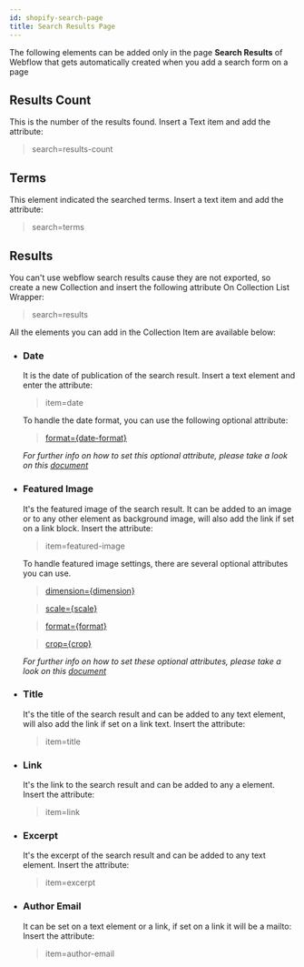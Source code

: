 ```yaml
---
id: shopify-search-page
title: Search Results Page
---
```


The following elements can be added only in the page **Search Results** of Webflow that gets automatically created when you add a search form on a page

## Results Count
This is the number of the results found. Insert a Text item and add the attribute:

> search=results-count

## Terms
This element indicated the searched terms. Insert a text item and add the attribute:

> search=terms

## Results
You can't use webflow search results cause they are not exported, so create a new Collection and insert the following attribute On Collection List Wrapper:

> search=results

All the elements you can add in the Collection Item are available below:

- ### Date
    It is the date of publication of the search result. Insert a text element and enter the attribute:

    > item=date

    To handle the date format, you can use the following optional attribute:

    > [format={date-format}](shopify-optional-filters#date-format)

    *For further info on how to set this optional attribute, please take a look on this [document](shopify-optional-filters)*

- ### Featured Image
    It's the featured image of the search result. It can be added to an image or to any other element as background image, will also add the link if set on a link block.
    Insert the attribute:

    > item=featured-image

    To handle featured image settings, there are several optional attributes you can use.

    > [dimension={dimension}](shopify-optional-filters#dimension)

    > [scale={scale}](shopify-optional-filters#scale)

    > [format={format}](shopify-optional-filters#format)

    > [crop={crop}](shopify-optional-filters#crop)

    *For further info on how to set these optional attributes, please take a look on this [document](shopify-optional-filters)*

- ### Title
    It's the title of the search result and can be added to any text element, will also add the link if set on a link text.
    Insert the attribute:

    > item=title

- ### Link
    It's the link to the search result and can be added to any a element.
    Insert the attribute:

    > item=link

- ### Excerpt
    It's the excerpt of the search result and can be added to any text element.
    Insert the attribute:

    > item=excerpt

- ### Author Email
    It can be set on a text element or a link, if set on a link it will be a mailto:
    Insert the attribute:

    > item=author-email

